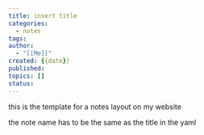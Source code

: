 ```yaml
---
title: insert title
categories:
  - notes
tags:
author:
  - "[[Me]]"
created: {{date}}
published:
topics: []
status:
---
```

this is the template for a notes layout on my website

the note name has to be the same as the title in the yaml